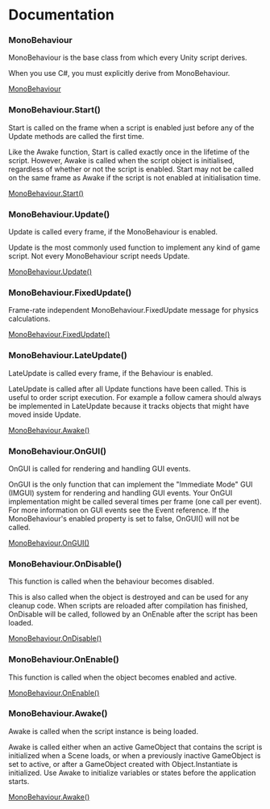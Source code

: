 ﻿# Documentation

### MonoBehaviour

MonoBehaviour is the base class from which every Unity script derives.

When you use C#, you must explicitly derive from MonoBehaviour.

[MonoBehaviour](https://docs.unity3d.com/ScriptReference/MonoBehaviour.html)

### MonoBehaviour.Start()

Start is called on the frame when a script is enabled just before any of the Update methods are called the first time.

Like the Awake function, Start is called exactly once in the lifetime of the script. However, Awake is called when the script object is initialised, regardless of whether or not the script is enabled. Start may not be called on the same frame as Awake if the script is not enabled at initialisation time.

[MonoBehaviour.Start()](https://docs.unity3d.com/ScriptReference/MonoBehaviour.Start.html)

### MonoBehaviour.Update()

Update is called every frame, if the MonoBehaviour is enabled.

Update is the most commonly used function to implement any kind of game script. Not every MonoBehaviour script needs Update.

[MonoBehaviour.Update()](https://docs.unity3d.com/ScriptReference/MonoBehaviour.Update.html)

### MonoBehaviour.FixedUpdate()

Frame-rate independent MonoBehaviour.FixedUpdate message for physics calculations.

[MonoBehaviour.FixedUpdate()](https://docs.unity3d.com/ScriptReference/MonoBehaviour.FixedUpdate.html)

### MonoBehaviour.LateUpdate()

LateUpdate is called every frame, if the Behaviour is enabled.

LateUpdate is called after all Update functions have been called. This is useful to order script execution. For example a follow camera should always be implemented in LateUpdate because it tracks objects that might have moved inside Update.

[MonoBehaviour.Awake()](https://docs.unity3d.com/ScriptReference/MonoBehaviour.Awake.html)

### MonoBehaviour.OnGUI()

OnGUI is called for rendering and handling GUI events.

OnGUI is the only function that can implement the "Immediate Mode" GUI (IMGUI) system for rendering and handling GUI events. Your OnGUI implementation might be called several times per frame (one call per event). For more information on GUI events see the Event reference. If the MonoBehaviour's enabled property is set to false, OnGUI() will not be called.

[MonoBehaviour.OnGUI()](https://docs.unity3d.com/ScriptReference/MonoBehaviour.OnGUI.html)

### MonoBehaviour.OnDisable()

This function is called when the behaviour becomes disabled.

This is also called when the object is destroyed and can be used for any cleanup code. When scripts are reloaded after compilation has finished, OnDisable will be called, followed by an OnEnable after the script has been loaded.

[MonoBehaviour.OnDisable()](https://docs.unity3d.com/ScriptReference/MonoBehaviour.OnDisable.html)

### MonoBehaviour.OnEnable()

This function is called when the object becomes enabled and active.

[MonoBehaviour.OnEnable()](https://docs.unity3d.com/ScriptReference/MonoBehaviour.OnEnable.html)

### MonoBehaviour.Awake()

Awake is called when the script instance is being loaded.

Awake is called either when an active GameObject that contains the script is initialized when a Scene loads, or when a previously inactive GameObject is set to active, or after a GameObject created with Object.Instantiate is initialized. Use Awake to initialize variables or states before the application starts.

[MonoBehaviour.Awake()](https://docs.unity3d.com/ScriptReference/MonoBehaviour.Awake.html)


